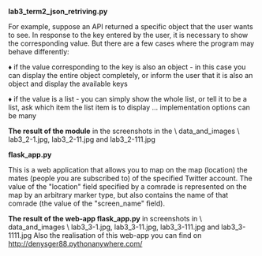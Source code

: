 __lab3_term2_json_retriving.py__

For example, suppose an API returned a specific object that the user wants to see.
In response to the key entered by the user, it is necessary to show the corresponding value.
But there are a few cases where the program may behave differently:

♦ if the value corresponding to the key is also an object - in this case you can display the entire object completely,
 or inform the user that it is also an object and display the available keys
 
♦ if the value is a list - you can simply show the whole list, or tell it to be a list,
 ask which item the list item is to display ... implementation options can be many



__The result of the module__ in the screenshots in the \ data_and_images \ lab3_2-1.jpg, lab3_2-11.jpg and lab3_2-111.jpg





__flask_app.py__

This is a web application that allows you to map on the map (location) the mates
(people you are subscribed to) of the specified Twitter account. The value of the "location" field
specified by a comrade is represented on the map by an arbitrary marker type, but also contains
 the name of that comrade (the value of the "screen_name" field).

__The result of the web-app flask_app.py__ in screenshots in \ data_and_images \ lab3_3-1.jpg, lab3_3-11.jpg, lab3_3-111.jpg
and lab3_3-1111.jpg
Also the realisation of this web-app you can find on http://denysger88.pythonanywhere.com/ 